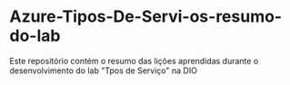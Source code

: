 # Azure-Tipos-De-Servi-os-resumo-do-lab
Este repositório contém o resumo das lições aprendidas durante o desenvolvimento do lab "Tpos de Serviço" na DIO
